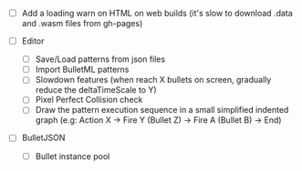- [ ] Add a loading warn on HTML on web builds (it's slow to download .data and .wasm files from gh-pages)

- [ ] Editor
    - [ ] Save/Load patterns from json files
    - [ ] Import BulletML patterns
    - [ ] Slowdown features (when reach X bullets on screen, gradually reduce the deltaTimeScale to Y)
    - [ ] Pixel Perfect Collision check
    - [ ] Draw the pattern execution sequence in a small simplified indented graph (e.g: Action X -> Fire Y (Bullet Z) -> Fire A (Bullet B) -> End)

- [ ] BulletJSON
    - [ ] Bullet instance pool